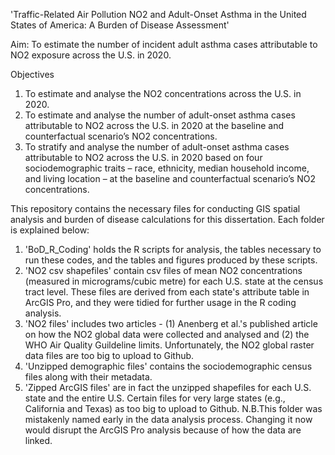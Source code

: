 'Traffic-Related Air Pollution NO2 and Adult-Onset Asthma in the United States of America: A Burden of Disease Assessment'

Aim: To estimate the number of incident adult asthma cases attributable to NO2 exposure across the U.S. in 2020.

Objectives
1.	To estimate and analyse the NO2 concentrations across the U.S. in 2020.
2.	To estimate and analyse the number of adult-onset asthma cases attributable to NO2 across the U.S. in 2020 at the baseline and counterfactual scenario’s NO2 concentrations.
3.	To stratify and analyse the number of adult-onset asthma cases attributable to NO2 across the U.S. in 2020 based on four sociodemographic traits 
     – race, ethnicity, median household income, and living location – at the baseline and counterfactual scenario’s NO2 concentrations.


This repository contains the necessary files for conducting GIS spatial analysis and burden of disease calculations for this dissertation. Each folder is explained below:
1.  'BoD_R_Coding' holds the R scripts for analysis, the tables necessary to run these codes, and the tables and figures produced by these scripts.
2.  'NO2 csv shapefiles' contain csv files of mean NO2 concentrations (measured in micrograms/cubic metre) for each U.S. state at the census tract level. These files are derived from each state's attribute table in ArcGIS Pro, and they were tidied for further usage in the R coding analysis.
3.  'NO2 files' includes two articles - (1) Anenberg et al.'s published article on how the NO2 global data were collected and analysed and (2) the WHO Air Quality Guildeline limits. Unfortunately, the NO2 global raster data files are too big to upload to Github.
4.  'Unzipped demographic files' contains the sociodemographic census files along with their metadata.
5.  'Zipped ArcGIS files' are in fact the unzipped shapefiles for each U.S. state and the entire U.S. Certain files for very large states (e.g., California and Texas) as too big to upload to Github.
     N.B.This folder was mistakenly named early in the data analysis process. Changing it now would disrupt the ArcGIS Pro analysis because of how the data are linked.
